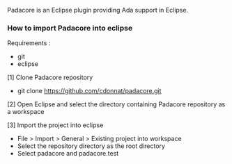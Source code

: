 Padacore is an Eclipse plugin providing Ada support in Eclipse.

### How to import Padacore into eclipse

Requirements :
* git
* eclipse

[1] Clone Padacore repository 
* git clone https://github.com/cdonnat/padacore.git
    
[2] Open Eclipse and select the directory containing Padacore repository as a workspace

[3] Import the project into eclipse
* File > Import > General > Existing project into workspace
* Select the repository directory as the root directory
* Select padacore and padacore.test
  

